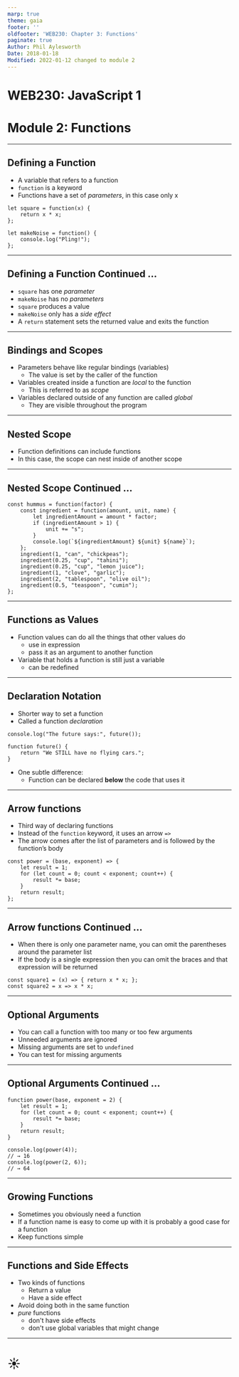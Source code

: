 ```yaml
---
marp: true
theme: gaia
footer: ''
oldfooter: 'WEB230: Chapter 3: Functions'
paginate: true
Author: Phil Aylesworth
Date: 2018-01-18
Modified: 2022-01-12 changed to module 2
---
```


<!--
_class: invert lead
_paginate: false
_footer: ""
-->

# WEB230: JavaScript 1

# Module 2: Functions

---

## Defining a Function

-  A variable that refers to a function
-  `function` is a keyword
-  Functions have a set of _parameters_, in this case only x

```text
let square = function(x) {
    return x * x;
};

let makeNoise = function() {
    console.log("Pling!");
};
```

---

## Defining a Function Continued …

-  `square` has one _parameter_
-  `makeNoise` has no _parameters_
-  `square` produces a value
-  `makeNoise` only has a _side effect_
-  A `return` statement sets the returned value and exits the function

---

## Bindings and Scopes

-  Parameters behave like regular bindings (variables)
   -  The value is set by the caller of the function
-  Variables created inside a function are _local_ to the function
   -  This is referred to as _scope_
-  Variables declared outside of any function are called _global_
   -  They are visible throughout the program

---

## Nested Scope

-  Function definitions can include functions
-  In this case, the scope can nest inside of another scope

---

## Nested Scope Continued …

```text
const hummus = function(factor) {
    const ingredient = function(amount, unit, name) {
        let ingredientAmount = amount * factor;
        if (ingredientAmount > 1) {
            unit += "s";
        }
        console.log(`${ingredientAmount} ${unit} ${name}`);
    };
    ingredient(1, "can", "chickpeas");
    ingredient(0.25, "cup", "tahini");
    ingredient(0.25, "cup", "lemon juice");
    ingredient(1, "clove", "garlic");
    ingredient(2, "tablespoon", "olive oil");
    ingredient(0.5, "teaspoon", "cumin");
};
```

---

## Functions as Values

-  Function values can do all the things that other values do
   -  use in expression
   -  pass it as an argument to another function
-  Variable that holds a function is still just a variable
   -  can be redefined

---

## Declaration Notation

-  Shorter way to set a function
-  Called a function _declaration_

```text
console.log("The future says:", future());

function future() {
    return "We STILL have no flying cars.";
}
```

-  One subtle difference:
   -  Function can be declared **below** the code that uses it

---

## Arrow functions

-  Third way of declaring functions
-  Instead of the `function` keyword, it uses an arrow `=>`
-  The arrow comes after the list of parameters and is followed by the function’s body

```text
const power = (base, exponent) => {
    let result = 1;
    for (let count = 0; count < exponent; count++) {
        result *= base;
    }
    return result;
};
```

---

## Arrow functions Continued …

-  When there is only one parameter name, you can omit the parentheses around the parameter list
-  If the body is a single expression then you can omit the braces and that expression will be returned

```text
const square1 = (x) => { return x * x; };
const square2 = x => x * x;
```

---

## Optional Arguments

-  You can call a function with too many or too few arguments
-  Unneeded arguments are ignored
-  Missing arguments are set to `undefined`
-  You can test for missing arguments

---

## Optional Arguments Continued …

```text
function power(base, exponent = 2) {
    let result = 1;
    for (let count = 0; count < exponent; count++) {
        result *= base;
    }
    return result;
}

console.log(power(4));
// → 16
console.log(power(2, 6));
// → 64
```

---

## Growing Functions

-  Sometimes you obviously need a function
-  If a function name is easy to come up with it is probably a good case for a function
-  Keep functions simple

---

## Functions and Side Effects

-  Two kinds of functions
   -  Return a value
   -  Have a side effect
-  Avoid doing both in the same function
-  _pure_ functions
   -  don't have side effects
   -  don't use global variables that might change

---

<!--
_class: lead
_footer: ""
_paginate: false
-->

# ☀
